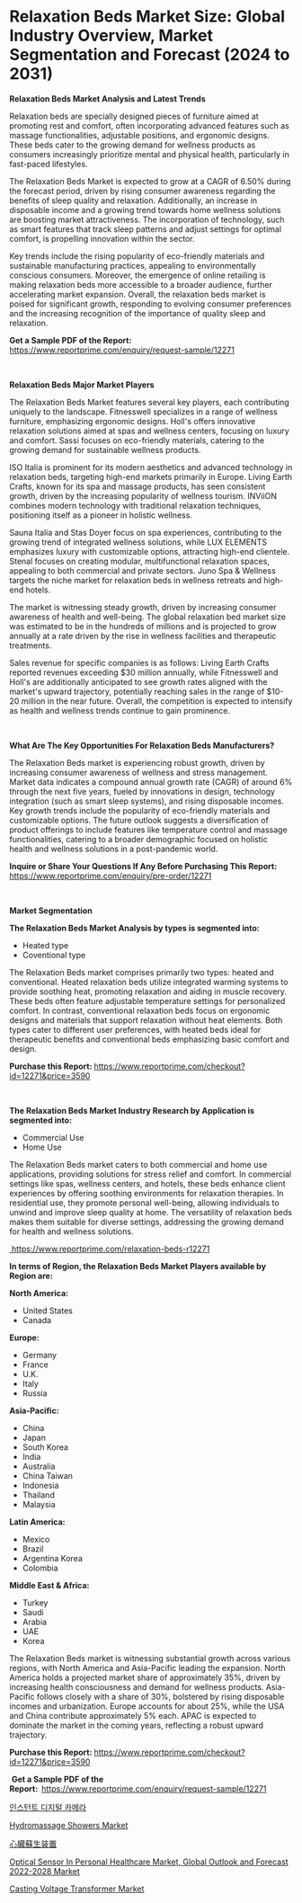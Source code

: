<p><h1>Relaxation Beds Market Size: Global Industry Overview, Market Segmentation and Forecast (2024 to 2031)</h1></p><p><strong>Relaxation Beds Market Analysis and Latest Trends</strong></p>
<p><p>Relaxation beds are specially designed pieces of furniture aimed at promoting rest and comfort, often incorporating advanced features such as massage functionalities, adjustable positions, and ergonomic designs. These beds cater to the growing demand for wellness products as consumers increasingly prioritize mental and physical health, particularly in fast-paced lifestyles.</p><p>The Relaxation Beds Market is expected to grow at a CAGR of 6.50% during the forecast period, driven by rising consumer awareness regarding the benefits of sleep quality and relaxation. Additionally, an increase in disposable income and a growing trend towards home wellness solutions are boosting market attractiveness. The incorporation of technology, such as smart features that track sleep patterns and adjust settings for optimal comfort, is propelling innovation within the sector.</p><p>Key trends include the rising popularity of eco-friendly materials and sustainable manufacturing practices, appealing to environmentally conscious consumers. Moreover, the emergence of online retailing is making relaxation beds more accessible to a broader audience, further accelerating market expansion. Overall, the relaxation beds market is poised for significant growth, responding to evolving consumer preferences and the increasing recognition of the importance of quality sleep and relaxation.</p></p>
<p><strong>Get a Sample PDF of the Report:&nbsp;</strong> <a href="https://www.reportprime.com/enquiry/request-sample/12271">https://www.reportprime.com/enquiry/request-sample/12271</a></p>
<p>&nbsp;</p>
<p><strong>Relaxation Beds Major Market Players</strong></p>
<p><p>The Relaxation Beds Market features several key players, each contributing uniquely to the landscape. Fitnesswell specializes in a range of wellness furniture, emphasizing ergonomic designs. Holl's offers innovative relaxation solutions aimed at spas and wellness centers, focusing on luxury and comfort. Sassi focuses on eco-friendly materials, catering to the growing demand for sustainable wellness products.</p><p>ISO Italia is prominent for its modern aesthetics and advanced technology in relaxation beds, targeting high-end markets primarily in Europe. Living Earth Crafts, known for its spa and massage products, has seen consistent growth, driven by the increasing popularity of wellness tourism. INViiON combines modern technology with traditional relaxation techniques, positioning itself as a pioneer in holistic wellness.</p><p>Sauna Italia and Stas Doyer focus on spa experiences, contributing to the growing trend of integrated wellness solutions, while LUX ELEMENTS emphasizes luxury with customizable options, attracting high-end clientele. Stenal focuses on creating modular, multifunctional relaxation spaces, appealing to both commercial and private sectors. Juno Spa & Wellness targets the niche market for relaxation beds in wellness retreats and high-end hotels.</p><p>The market is witnessing steady growth, driven by increasing consumer awareness of health and well-being. The global relaxation bed market size was estimated to be in the hundreds of millions and is projected to grow annually at a rate driven by the rise in wellness facilities and therapeutic treatments.</p><p>Sales revenue for specific companies is as follows: Living Earth Crafts reported revenues exceeding $30 million annually, while Fitnesswell and Holl's are additionally anticipated to see growth rates aligned with the market's upward trajectory, potentially reaching sales in the range of $10-20 million in the near future. Overall, the competition is expected to intensify as health and wellness trends continue to gain prominence.</p></p>
<p>&nbsp;</p>
<p><strong>What Are The Key Opportunities For Relaxation Beds Manufacturers?</strong></p>
<p><p>The Relaxation Beds market is experiencing robust growth, driven by increasing consumer awareness of wellness and stress management. Market data indicates a compound annual growth rate (CAGR) of around 6% through the next five years, fueled by innovations in design, technology integration (such as smart sleep systems), and rising disposable incomes. Key growth trends include the popularity of eco-friendly materials and customizable options. The future outlook suggests a diversification of product offerings to include features like temperature control and massage functionalities, catering to a broader demographic focused on holistic health and wellness solutions in a post-pandemic world.</p></p>
<p><strong>Inquire or Share Your Questions If Any Before Purchasing This Report:</strong> <a href="https://www.reportprime.com/enquiry/pre-order/12271">https://www.reportprime.com/enquiry/pre-order/12271</a></p>
<p>&nbsp;</p>
<p><strong>Market Segmentation</strong></p>
<p><strong>The Relaxation Beds Market Analysis by types is segmented into:</strong></p>
<p><ul><li>Heated type</li><li>Coventional type</li></ul></p>
<p><p>The Relaxation Beds market comprises primarily two types: heated and conventional. Heated relaxation beds utilize integrated warming systems to provide soothing heat, promoting relaxation and aiding in muscle recovery. These beds often feature adjustable temperature settings for personalized comfort. In contrast, conventional relaxation beds focus on ergonomic designs and materials that support relaxation without heat elements. Both types cater to different user preferences, with heated beds ideal for therapeutic benefits and conventional beds emphasizing basic comfort and design.</p></p>
<p><strong>Purchase this Report:&nbsp;</strong><a href="https://www.reportprime.com/checkout?id=12271&price=3590">https://www.reportprime.com/checkout?id=12271&price=3590</a></p>
<p>&nbsp;</p>
<p><strong>The Relaxation Beds Market Industry Research by Application is segmented into:</strong></p>
<p><ul><li>Commercial Use</li><li>Home Use</li></ul></p>
<p><p>The Relaxation Beds market caters to both commercial and home use applications, providing solutions for stress relief and comfort. In commercial settings like spas, wellness centers, and hotels, these beds enhance client experiences by offering soothing environments for relaxation therapies. In residential use, they promote personal well-being, allowing individuals to unwind and improve sleep quality at home. The versatility of relaxation beds makes them suitable for diverse settings, addressing the growing demand for health and wellness solutions.</p></p>
<p><a href="https://www.reportprime.com/relaxation-beds-r12271">&nbsp;https://www.reportprime.com/relaxation-beds-r12271</a></p>
<p><strong>In terms of Region, the Relaxation Beds Market Players available by Region are:</strong></p>
<p>
    <p> <strong> North America: </strong>
        <ul>
            <li>United States</li>
            <li>Canada</li>
        </ul>
        </p> 
    <p> <strong> Europe: </strong>
        <ul>
            <li>Germany</li>
            <li>France</li>
            <li>U.K.</li>
            <li>Italy</li>
            <li>Russia</li>
        </ul>
        </p> 
    <p> <strong> Asia-Pacific: </strong>
        <ul>
            <li>China</li>
            <li>Japan</li>
            <li>South Korea</li>
            <li>India</li>
            <li>Australia</li>
            <li>China Taiwan</li>
            <li>Indonesia</li>
            <li>Thailand</li>
            <li>Malaysia</li>
        </ul>
        </p> 
    <p> <strong> Latin America: </strong>
        <ul>
            <li>Mexico</li>
            <li>Brazil</li>
            <li>Argentina Korea</li>
            <li>Colombia</li>
        </ul>
        </p> 
    <p> <strong> Middle East & Africa: </strong>
        <ul>
            <li>Turkey</li>
            <li>Saudi</li>
            <li>Arabia</li>
            <li>UAE</li>
            <li>Korea</li>
        </ul>
    </p>
    </p>
<p><p>The Relaxation Beds market is witnessing substantial growth across various regions, with North America and Asia-Pacific leading the expansion. North America holds a projected market share of approximately 35%, driven by increasing health consciousness and demand for wellness products. Asia-Pacific follows closely with a share of 30%, bolstered by rising disposable incomes and urbanization. Europe accounts for about 25%, while the USA and China contribute approximately 5% each. APAC is expected to dominate the market in the coming years, reflecting a robust upward trajectory.</p></p>
<p><strong>Purchase this Report: </strong><a href="https://www.reportprime.com/checkout?id=12271&price=3590">https://www.reportprime.com/checkout?id=12271&price=3590</a></p>
<p>&nbsp;<strong>Get a Sample PDF of the Report:&nbsp;&nbsp;</strong><a href="https://www.reportprime.com/enquiry/request-sample/12271">https://www.reportprime.com/enquiry/request-sample/12271</a></p>
<p><strong></strong></p>
<p><p><a href="https://medium.com/@aishahocikgt/%EC%A6%89%EC%84%9D-%EB%94%94%EC%A7%80%ED%84%B8-%EC%B9%B4%EB%A9%94%EB%9D%BC-%EC%8B%9C%EC%9E%A5%EC%9D%98-%EB%AF%B8%EB%9E%98-%EA%B8%80%EB%A1%9C%EB%B2%8C-%EC%8B%9C%EC%9E%A5-%EC%A0%84%EB%A7%9D-%EB%B0%8F-%EC%8B%9C%EC%9E%A5-%ED%8A%B8%EB%A0%8C%EB%93%9C-2024-2031-74e194a991bf">인스턴트 디지털 카메라</a></p><p><a href="https://github.com/ChiragRP21/Market-Research-Report-List-6/blob/main/hydromassage-showers-market.md">Hydromassage Showers Market</a></p><p><a href="https://medium.com/@rosaleen41t7a/%E5%BF%83%E8%82%BA%E8%98%87%E7%94%9F%E8%A3%85%E7%BD%AE%E5%B8%82%E5%A0%B4%E4%BA%88%E6%B8%AC-2024%E5%B9%B4%E3%81%8B%E3%82%892031%E5%B9%B4%E3%81%BE%E3%81%A7%E3%81%AE%E3%82%B0%E3%83%AD%E3%83%BC%E3%83%90%E3%83%AB%E5%B8%82%E5%A0%B4%E5%8B%95%E5%90%91%E3%81%A8%E5%88%86%E6%9E%90-156%E3%83%9A%E3%83%BC%E3%82%B8%E3%81%AB%E3%82%8F%E3%81%9F%E3%82%8B%E5%86%85%E5%AE%B9-567f0d33a9cd">心臓蘇生装置</a></p><p><a href="https://www.linkedin.com/pulse/global-optical-sensor-personal-healthcare-market-outlook-forecast-asylf?trackingId=CXTCPSSwRL6zyq240seDig%3D%3D">Optical Sensor In Personal Healthcare Market, Global Outlook and Forecast 2022-2028 Market</a></p><p><a href="https://issuu.com/reportprime-2/docs/casting-voltage-transformer-market-_881b8afd2be9f1">Casting Voltage Transformer Market</a></p></p>